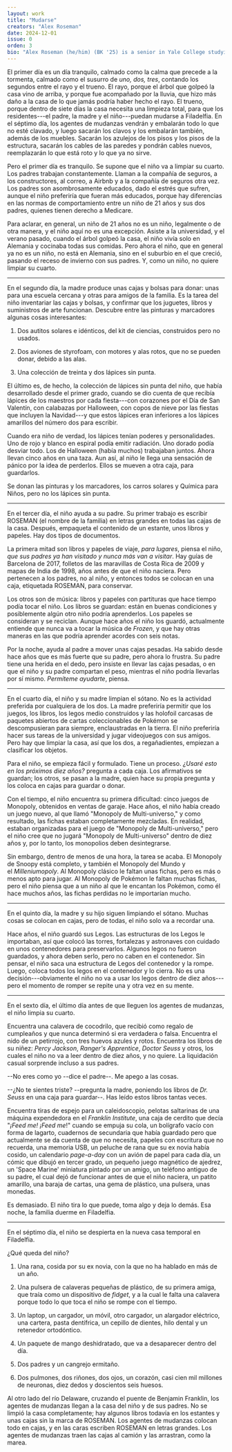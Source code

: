 ```yaml
---
layout: work
title: "Mudarse"
creators: "Alex Roseman"
date: 2024-12-01
issue: 0
orden: 3
bio: "Alex Roseman (he/him) (BK '25) is a senior in Yale College studying physics. Following graduation, he plans to spend his time working, at a job, which he will find and then have. He imagines this will involve health insurance somehow. His most recent favorite book is O Caledonia."
---
```


El primer día es un día tranquilo, calmado como la calma que precede a la tormenta, calmado como el susurro de _uno, dos, tres_, contando los segundos entre el rayo y el trueno. El rayo, porque el árbol que golpeó la casa vino de arriba, y porque fue acompañado por la lluvia, que hizo más daño a la casa de lo que jamás podría haber hecho el rayo. El trueno, porque dentro de siete días la casa necesita una limpieza total, para que los residentes---el padre, la madre y el niño---puedan mudarse a Filadelfia. En el séptimo día, los agentes de mudanzas vendrán y embalarán todo lo que no esté clavado, y luego sacarán los clavos y los embalarán también, además de los muebles. Sacarán los azulejos de los pisos y los pisos de la estructura, sacarán los cables de las paredes y pondrán cables nuevos, reemplazarán lo que está roto y lo que ya no sirve.

Pero el primer día es tranquilo. Se supone que el niño va a limpiar su cuarto. Los padres trabajan constantemente. Llaman a la compañía de seguros, a los constructores, al correo, a Airbnb y a la compañía de seguros otra vez. Los padres son asombrosamente educados, dado el estrés que sufren, aunque el niño preferiría que fueran más educados, porque hay diferencias en las normas de comportamiento entre un niño de 21 años y sus dos padres, quienes tienen derecho a Medicare.

Para aclarar, en general, un niño de 21 años no es un niño, legalmente o
de otra manera, y el niño aquí no es una excepción. Asiste a la
universidad, y el verano pasado, cuando el árbol golpeó la casa, el niño
vivía solo en Alemania y cocinaba todas sus comidas. Pero ahora el niño,
que en general ya no es un niño, no está en Alemania, sino en el
suburbio en el que creció, pasando el receso de invierno con sus padres.
Y, como un niño, no quiere limpiar su cuarto.

---

En el segundo día, la madre produce unas cajas y bolsas para donar: unas
para una escuela cercana y otras para amigos de la familia. Es la tarea
del niño inventariar las cajas y bolsas, y confirmar que los juguetes,
libros y suministros de arte funcionan. Descubre entre las pinturas y
marcadores algunas cosas interesantes:

1.  Dos autitos solares e idénticos, del kit de ciencias, construidos
    pero no usados.

2.  Dos aviones de styrofoam, con motores y alas rotos, que no se pueden
    donar, debido a las alas.

3.  Una colección de treinta y dos lápices sin punta.

El último es, de hecho, la colección de lápices sin punta del niño, que
había desarrollado desde el primer grado, cuando se dio cuenta de que
recibía lápices de los maestros por cada fiesta---con corazones por el
Día de San Valentín, con calabazas por Halloween, con copos de nieve por
las fiestas que incluyen la Navidad---y que estos lápices eran
inferiores a los lápices amarillos del número dos para escribir.

Cuando era niño de verdad, los lápices tenían poderes y personalidades.
Uno de rojo y blanco en espiral podía emitir radiación. Uno dorado podía
desviar todo. Los de Halloween (había muchos) trabajaban juntos. Ahora
llevan cinco años en una taza. Aun así, al niño le llega una sensación
de pánico por la idea de perderlos. Ellos se mueven a otra caja, para
guardarlos.

Se donan las pinturas y los marcadores, los carros solares y Química
para Niños, pero no los lápices sin punta.

---

En el tercer día, el niño ayuda a su padre. Su primer trabajo es
escribir ROSEMAN (el nombre de la familia) en letras grandes en todas
las cajas de la casa. Después, empaqueta el contenido de un estante,
unos libros y papeles. Hay dos tipos de documentos.

La primera mitad son libros y papeles de viaje, _para lugares_, piensa
el niño, _que sus padres ya han visitado y nunca más van a visitar_. Hay
guías de Barcelona de 2017, folletos de las maravillas de Costa Rica de
2009 y mapas de India de 1998, años antes de que el niño naciera. Pero
pertenecen a los padres, no al niño, y entonces todos se colocan en una
caja, etiquetada ROSEMAN, para conservar.

Los otros son de música: libros y papeles con partituras que hace tiempo
podía tocar el niño. Los libros se guardan: están en buenas condiciones
y posiblemente algún otro niño podría aprenderlos. Los papeles se
consideran y se reciclan. Aunque hace años el niño los guardó,
actualmente entiende que nunca va a tocar la música de *Frozen*, y que
hay otras maneras en las que podría aprender acordes con seis notas.

Por la noche, ayuda al padre a mover unas cajas pesadas. Ha sabido desde
hace años que es más fuerte que su padre, pero ahora lo frustra. Su
padre tiene una herida en el dedo, pero insiste en llevar las cajas
pesadas, o en que el niño y su padre compartan el peso, mientras el niño
podría llevarlas por sí mismo. *Permíteme ayudarte*, piensa.

---

En el cuarto día, el niño y su madre limpian el sótano. No es la
actividad preferida por cualquiera de los dos. La madre preferiría
permitir que los juegos, los libros, los legos medio construidos y las
holofoil carcasas de paquetes abiertos de cartas coleccionables de
Pokémon se descompusieran para siempre, enclaustradas en la tierra. El
niño preferiría hacer sus tareas de la universidad y jugar videojuegos
con sus amigos. Pero hay que limpiar la casa, así que los dos, a
regañadientes, empiezan a clasificar los objetos.

Para el niño, se empieza fácil y formulado. Tiene un proceso. *¿Usaré
esto en los próximos diez años?* pregunta a cada caja. Los afirmativos
se guardan; los otros, se pasan a la madre, quien hace su propia
pregunta y los coloca en cajas para guardar o donar.

Con el tiempo, el niño encuentra su primera dificultad: cinco juegos de
Monopoly, obtenidos en ventas de garaje. Hace años, el niño había creado
un juego nuevo, al que llamó "Monopoly de Multi-universo," y como
resultado, las fichas estaban completamente mezcladas. En realidad,
estaban organizadas para el juego de "Monopoly de Multi-universo," pero
el niño cree que no jugará "Monopoly de Multi-universo" dentro de diez
años y, por lo tanto, los monopolios deben desintegrarse.

Sin embargo, dentro de menos de una hora, la tarea se acaba. El Monopoly
de Snoopy está completo, y también el Monopoly del Mundo y
el *Milleniumopoly*. Al Monopoly clásico le faltan unas fichas, pero es
más o menos apto para jugar. Al Monopoly de Pokémon le faltan muchas
fichas, pero el niño piensa que a un niño al que le encantan los
Pokémon, como él hace muchos años, las fichas perdidas no le importarían
mucho.

---

En el quinto día, la madre y su hijo siguen limpiando el sótano. Muchas
cosas se colocan en cajas, pero de todas, el niño solo va a recordar
una.

Hace años, el niño guardó sus Legos. Las estructuras de los Legos le
importaban, así que colocó las torres, fortalezas y astronaves con
cuidado en unos contenedores para preservarlos. Algunos legos no fueron
guardados, y ahora deben serlo, pero no caben en el contenedor. Sin
pensar, el niño saca una estructura de Legos del contenedor y la rompe.
Luego, coloca todos los legos en el contenedor y lo cierra. No es una
decisión---obviamente el niño no va a usar los legos dentro de diez
años---pero el momento de romper se repite una y otra vez en su mente.

---

En el sexto día, el último día antes de que lleguen los agentes de
mudanzas, el niño limpia su cuarto.

Encuentra una calavera de cocodrilo, que recibió como regalo de
cumpleaños y que nunca determinó si era verdadera o falsa. Encuentra el
nido de un petirrojo, con tres huevos azules y rotos. Encuentra los
libros de su niñez: *Percy Jackson*, *Ranger's Apprentice*, *Doctor
Seuss* y otros, los cuales el niño no va a leer dentro de diez años, y
no quiere. La liquidación casual sorprende incluso a sus padres.

--No eres como yo --dice el padre--. Me apego a las cosas.

--¿No te sientes triste? --pregunta la madre, poniendo los libros
de *Dr. Seuss* en una caja para guardar--. Has leído estos libros tantas
veces.

Encuentra tiras de espejo para un caleidoscopio, pelotas saltarinas de
una máquina expendedora en el _Franklin Institute_, una caja de cerdito
que decía "_¡Feed me! ¡Feed me_!" cuando se empuja su cola, un bolígrafo
vacío con forma de lagarto, cuadernos de secundaria que había guardado
pero que actualmente se da cuenta de que no necesita, papeles con
escritura que no recuerda, una memoria USB, un peluche de rana que su ex
novia había cosido, un calendario *page-a-day* con un avión de papel
para cada día, un cómic que dibujó en tercer grado, un pequeño juego
magnético de ajedrez, un 'Space Marine' miniatura pintado por un amigo,
un teléfono antiguo de su padre, el cual dejó de funcionar antes de que
el niño naciera, un patito amarillo, una baraja de cartas, una gema de
plástico, una pulsera, unas monedas.

Es demasiado. El niño tira lo que puede, toma algo y deja lo demás. Esa
noche, la familia duerme en Filadelfia.

---

En el séptimo día, el niño se despierta en la nueva casa temporal en
Filadelfia.

¿Qué queda del niño?

1.  Una rana, cosida por su ex novia, con la que no ha hablado en más de
    un año.

2.  Una pulsera de calaveras pequeñas de plástico, de su primera amiga,
    que traía como un dispositivo de *fidget*, y a la cual le falta una
    calavera porque todo lo que toca el niño se rompe con el tiempo.

3.  Un laptop, un cargador, un móvil, otro cargador, un alargador
    eléctrico, una cartera, pasta dentífrica, un cepillo de dientes,
    hilo dental y un retenedor ortodóntico.

4.  Un paquete de mango deshidratado, que va a desaparecer dentro del
    día.

5.  Dos padres y un cangrejo ermitaño.

6.  Dos pulmones, dos riñones, dos ojos, un corazón, casi cien mil
    millones de neuronas, diez dedos y doscientos seis huesos.

Al otro lado del río Delaware, cruzando el puente de Benjamin Franklin,
los agentes de mudanzas llegan a la casa del niño y de sus padres. No se
limpió la casa completamente; hay algunos libros todavía en los estantes
y unas cajas sin la marca de ROSEMAN. Los agentes de mudanzas colocan
todo en cajas, y en las caras escriben ROSEMAN en letras grandes. Los
agentes de mudanzas traen las cajas al camión y las arrastran, como la
marea.
